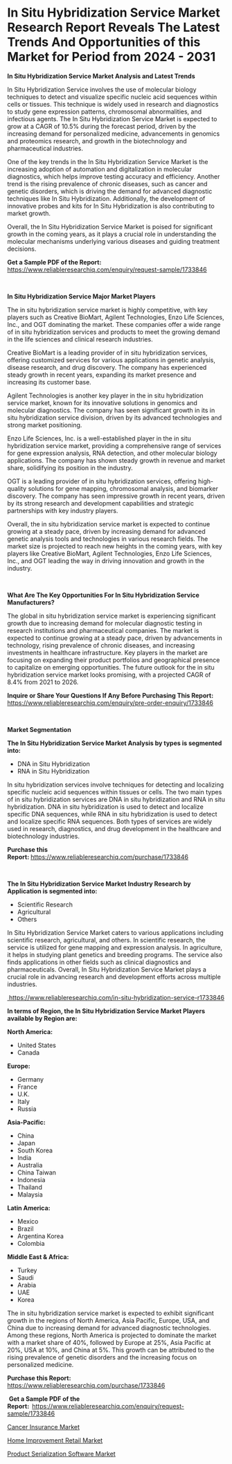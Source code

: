 <p><h1>In Situ Hybridization Service Market Research Report Reveals The Latest Trends And Opportunities of this Market for Period from 2024 - 2031</h1></p><p><strong>In Situ Hybridization Service Market Analysis and Latest Trends</strong></p>
<p><p>In Situ Hybridization Service involves the use of molecular biology techniques to detect and visualize specific nucleic acid sequences within cells or tissues. This technique is widely used in research and diagnostics to study gene expression patterns, chromosomal abnormalities, and infectious agents. The In Situ Hybridization Service Market is expected to grow at a CAGR of 10.5% during the forecast period, driven by the increasing demand for personalized medicine, advancements in genomics and proteomics research, and growth in the biotechnology and pharmaceutical industries.</p><p>One of the key trends in the In Situ Hybridization Service Market is the increasing adoption of automation and digitalization in molecular diagnostics, which helps improve testing accuracy and efficiency. Another trend is the rising prevalence of chronic diseases, such as cancer and genetic disorders, which is driving the demand for advanced diagnostic techniques like In Situ Hybridization. Additionally, the development of innovative probes and kits for In Situ Hybridization is also contributing to market growth.</p><p>Overall, the In Situ Hybridization Service Market is poised for significant growth in the coming years, as it plays a crucial role in understanding the molecular mechanisms underlying various diseases and guiding treatment decisions.</p></p>
<p><strong>Get a Sample PDF of the Report:&nbsp;</strong> <a href="https://www.reliableresearchiq.com/enquiry/request-sample/1733846">https://www.reliableresearchiq.com/enquiry/request-sample/1733846</a></p>
<p>&nbsp;</p>
<p><strong>In Situ Hybridization Service Major Market Players</strong></p>
<p><p>The in situ hybridization service market is highly competitive, with key players such as Creative BioMart, Agilent Technologies, Enzo Life Sciences, Inc., and OGT dominating the market. These companies offer a wide range of in situ hybridization services and products to meet the growing demand in the life sciences and clinical research industries.</p><p>Creative BioMart is a leading provider of in situ hybridization services, offering customized services for various applications in genetic analysis, disease research, and drug discovery. The company has experienced steady growth in recent years, expanding its market presence and increasing its customer base.</p><p>Agilent Technologies is another key player in the in situ hybridization service market, known for its innovative solutions in genomics and molecular diagnostics. The company has seen significant growth in its in situ hybridization service division, driven by its advanced technologies and strong market positioning.</p><p>Enzo Life Sciences, Inc. is a well-established player in the in situ hybridization service market, providing a comprehensive range of services for gene expression analysis, RNA detection, and other molecular biology applications. The company has shown steady growth in revenue and market share, solidifying its position in the industry.</p><p>OGT is a leading provider of in situ hybridization services, offering high-quality solutions for gene mapping, chromosomal analysis, and biomarker discovery. The company has seen impressive growth in recent years, driven by its strong research and development capabilities and strategic partnerships with key industry players.</p><p>Overall, the in situ hybridization service market is expected to continue growing at a steady pace, driven by increasing demand for advanced genetic analysis tools and technologies in various research fields. The market size is projected to reach new heights in the coming years, with key players like Creative BioMart, Agilent Technologies, Enzo Life Sciences, Inc., and OGT leading the way in driving innovation and growth in the industry.</p></p>
<p>&nbsp;</p>
<p><strong>What Are The Key Opportunities For In Situ Hybridization Service Manufacturers?</strong></p>
<p><p>The global in situ hybridization service market is experiencing significant growth due to increasing demand for molecular diagnostic testing in research institutions and pharmaceutical companies. The market is expected to continue growing at a steady pace, driven by advancements in technology, rising prevalence of chronic diseases, and increasing investments in healthcare infrastructure. Key players in the market are focusing on expanding their product portfolios and geographical presence to capitalize on emerging opportunities. The future outlook for the in situ hybridization service market looks promising, with a projected CAGR of 8.4% from 2021 to 2026.</p></p>
<p><strong>Inquire or Share Your Questions If Any Before Purchasing This Report:</strong> <a href="https://www.reliableresearchiq.com/enquiry/pre-order-enquiry/1733846">https://www.reliableresearchiq.com/enquiry/pre-order-enquiry/1733846</a></p>
<p>&nbsp;</p>
<p><strong>Market Segmentation</strong></p>
<p><strong>The In Situ Hybridization Service Market Analysis by types is segmented into:</strong></p>
<p><ul><li>DNA in Situ Hybridization</li><li>RNA in Situ Hybridization</li></ul></p>
<p><p>In situ hybridization services involve techniques for detecting and localizing specific nucleic acid sequences within tissues or cells. The two main types of in situ hybridization services are DNA in situ hybridization and RNA in situ hybridization. DNA in situ hybridization is used to detect and localize specific DNA sequences, while RNA in situ hybridization is used to detect and localize specific RNA sequences. Both types of services are widely used in research, diagnostics, and drug development in the healthcare and biotechnology industries.</p></p>
<p><strong>Purchase this Report:&nbsp;</strong><a href="https://www.reliableresearchiq.com/purchase/1733846">https://www.reliableresearchiq.com/purchase/1733846</a></p>
<p>&nbsp;</p>
<p><strong>The In Situ Hybridization Service Market Industry Research by Application is segmented into:</strong></p>
<p><ul><li>Scientific Research</li><li>Agricultural</li><li>Others</li></ul></p>
<p><p>In Situ Hybridization Service Market caters to various applications including scientific research, agricultural, and others. In scientific research, the service is utilized for gene mapping and expression analysis. In agriculture, it helps in studying plant genetics and breeding programs. The service also finds applications in other fields such as clinical diagnostics and pharmaceuticals. Overall, In Situ Hybridization Service Market plays a crucial role in advancing research and development efforts across multiple industries.</p></p>
<p><a href="https://www.reliableresearchiq.com/in-situ-hybridization-service-r1733846">&nbsp;https://www.reliableresearchiq.com/in-situ-hybridization-service-r1733846</a></p>
<p><strong>In terms of Region, the In Situ Hybridization Service Market Players available by Region are:</strong></p>
<p>
    <p> <strong> North America: </strong>
        <ul>
            <li>United States</li>
            <li>Canada</li>
        </ul>
        </p> 
    <p> <strong> Europe: </strong>
        <ul>
            <li>Germany</li>
            <li>France</li>
            <li>U.K.</li>
            <li>Italy</li>
            <li>Russia</li>
        </ul>
        </p> 
    <p> <strong> Asia-Pacific: </strong>
        <ul>
            <li>China</li>
            <li>Japan</li>
            <li>South Korea</li>
            <li>India</li>
            <li>Australia</li>
            <li>China Taiwan</li>
            <li>Indonesia</li>
            <li>Thailand</li>
            <li>Malaysia</li>
        </ul>
        </p> 
    <p> <strong> Latin America: </strong>
        <ul>
            <li>Mexico</li>
            <li>Brazil</li>
            <li>Argentina Korea</li>
            <li>Colombia</li>
        </ul>
        </p> 
    <p> <strong> Middle East & Africa: </strong>
        <ul>
            <li>Turkey</li>
            <li>Saudi</li>
            <li>Arabia</li>
            <li>UAE</li>
            <li>Korea</li>
        </ul>
    </p>
    </p>
<p><p>The in situ hybridization service market is expected to exhibit significant growth in the regions of North America, Asia Pacific, Europe, USA, and China due to increasing demand for advanced diagnostic technologies. Among these regions, North America is projected to dominate the market with a market share of 40%, followed by Europe at 25%, Asia Pacific at 20%, USA at 10%, and China at 5%. This growth can be attributed to the rising prevalence of genetic disorders and the increasing focus on personalized medicine.</p></p>
<p><strong>Purchase this Report: </strong><a href="https://www.reliableresearchiq.com/purchase/1733846">https://www.reliableresearchiq.com/purchase/1733846</a></p>
<p>&nbsp;<strong>Get a Sample PDF of the Report:&nbsp;&nbsp;</strong><a href="https://www.reliableresearchiq.com/enquiry/request-sample/1733846">https://www.reliableresearchiq.com/enquiry/request-sample/1733846</a></p>
<p><strong></strong></p>
<p><p><a href="https://view.publitas.com/reportprime-1/global-cancer-insurance-market-sector-types-applications-market-player-strategies-regional-growth-insights-and-future-projections-2024-2031/">Cancer Insurance Market</a></p><p><a href="https://view.publitas.com/reportprime-1/home-improvement-retail-market-growth-outlook-from-2024-to-2031-and-it-is-projecting-at-8-1-cagr-with-markets-trends-analysis-by-application-regional-outlook-and-revenue/">Home Improvement Retail Market</a></p><p><a href="https://github.com/kishanagarner91/Market-Research-Report-List-1/blob/main/product-serialization-software-market.md">Product Serialization Software Market</a></p></p>